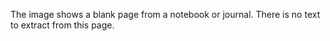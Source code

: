 The image shows a blank page from a notebook or journal. There is no text to extract from this page.